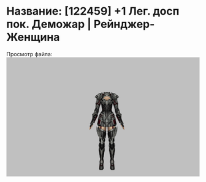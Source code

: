 # Название: [122459] +1 Лег. досп пок. Деможар | Рейнджер-Женщина

Просмотр файла:
![p030034.png](p030034.png)